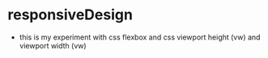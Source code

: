 # responsiveDesign

- this is my experiment with css flexbox and css viewport height (vw) and viewport width (vw)
